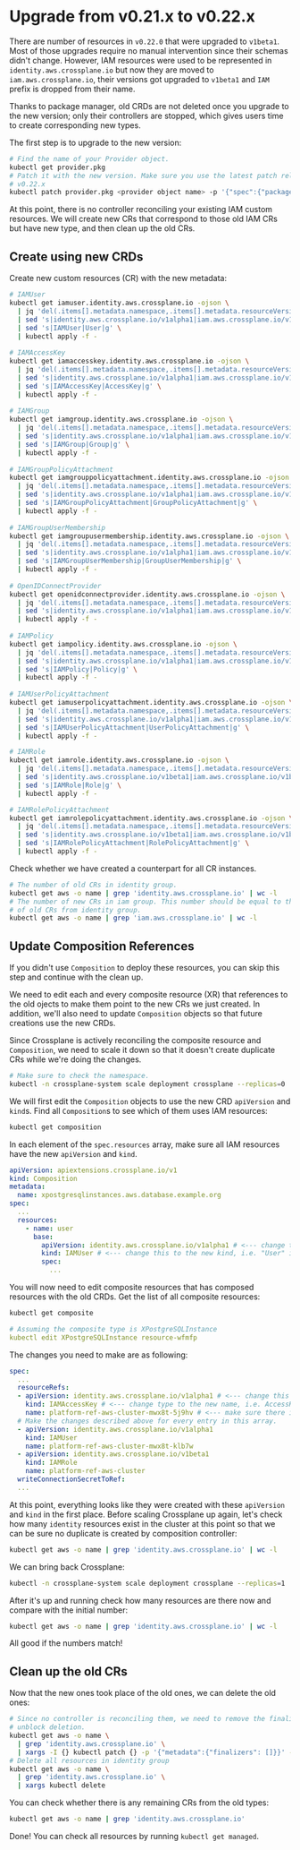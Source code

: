 # Upgrade from v0.21.x to v0.22.x

There are number of resources in `v0.22.0` that were upgraded to `v1beta1`. Most
of those upgrades require no manual intervention since their schemas didn't
change. However, IAM resources were used to be represented in `identity.aws.crossplane.io`
but now they are moved to `iam.aws.crossplane.io`, their versions got upgraded
to `v1beta1` and `IAM` prefix is dropped from their name.

Thanks to package manager, old CRDs are not deleted once you upgrade to the new
version; only their controllers are stopped, which gives users time to create
corresponding new types.

The first step is to upgrade to the new version:
```bash
# Find the name of your Provider object.
kubectl get provider.pkg
# Patch it with the new version. Make sure you use the latest patch release of
# v0.22.x
kubectl patch provider.pkg <provider object name> -p '{"spec":{"package": "crossplane/provider-aws:v0.22.0"}}' --type=merge
```

At this point, there is no controller reconciling your existing IAM custom resources.
We will create new CRs that correspond to those old IAM CRs but have new type,
and then clean up the old CRs.

## Create using new CRDs

Create new custom resources (CR) with the new metadata:

```bash
# IAMUser
kubectl get iamuser.identity.aws.crossplane.io -ojson \
  | jq 'del(.items[].metadata.namespace,.items[].metadata.resourceVersion,.items[].metadata.uid,.items[].metadata.generation) | .items[].metadata.creationTimestamp=null' \
  | sed 's|identity.aws.crossplane.io/v1alpha1|iam.aws.crossplane.io/v1beta1|g' \
  | sed 's|IAMUser|User|g' \
  | kubectl apply -f -
  
# IAMAccessKey
kubectl get iamaccesskey.identity.aws.crossplane.io -ojson \
  | jq 'del(.items[].metadata.namespace,.items[].metadata.resourceVersion,.items[].metadata.uid,.items[].metadata.generation) | .items[].metadata.creationTimestamp=null' \
  | sed 's|identity.aws.crossplane.io/v1alpha1|iam.aws.crossplane.io/v1beta1|g' \
  | sed 's|IAMAccessKey|AccessKey|g' \
  | kubectl apply -f -
  
# IAMGroup
kubectl get iamgroup.identity.aws.crossplane.io -ojson \
  | jq 'del(.items[].metadata.namespace,.items[].metadata.resourceVersion,.items[].metadata.uid,.items[].metadata.generation) | .items[].metadata.creationTimestamp=null' \
  | sed 's|identity.aws.crossplane.io/v1alpha1|iam.aws.crossplane.io/v1beta1|g' \
  | sed 's|IAMGroup|Group|g' \
  | kubectl apply -f -
  
# IAMGroupPolicyAttachment
kubectl get iamgrouppolicyattachment.identity.aws.crossplane.io -ojson \
  | jq 'del(.items[].metadata.namespace,.items[].metadata.resourceVersion,.items[].metadata.uid,.items[].metadata.generation) | .items[].metadata.creationTimestamp=null' \
  | sed 's|identity.aws.crossplane.io/v1alpha1|iam.aws.crossplane.io/v1beta1|g' \
  | sed 's|IAMGroupPolicyAttachment|GroupPolicyAttachment|g' \
  | kubectl apply -f -
  
# IAMGroupUserMembership
kubectl get iamgroupusermembership.identity.aws.crossplane.io -ojson \
  | jq 'del(.items[].metadata.namespace,.items[].metadata.resourceVersion,.items[].metadata.uid,.items[].metadata.generation) | .items[].metadata.creationTimestamp=null' \
  | sed 's|identity.aws.crossplane.io/v1alpha1|iam.aws.crossplane.io/v1beta1|g' \
  | sed 's|IAMGroupUserMembership|GroupUserMembership|g' \
  | kubectl apply -f -
  
# OpenIDConnectProvider
kubectl get openidconnectprovider.identity.aws.crossplane.io -ojson \
  | jq 'del(.items[].metadata.namespace,.items[].metadata.resourceVersion,.items[].metadata.uid,.items[].metadata.generation) | .items[].metadata.creationTimestamp=null' \
  | sed 's|identity.aws.crossplane.io/v1alpha1|iam.aws.crossplane.io/v1beta1|g' \
  | kubectl apply -f -
  
# IAMPolicy
kubectl get iampolicy.identity.aws.crossplane.io -ojson \
  | jq 'del(.items[].metadata.namespace,.items[].metadata.resourceVersion,.items[].metadata.uid,.items[].metadata.generation) | .items[].metadata.creationTimestamp=null' \
  | sed 's|identity.aws.crossplane.io/v1alpha1|iam.aws.crossplane.io/v1beta1|g' \
  | sed 's|IAMPolicy|Policy|g' \
  | kubectl apply -f -
  
# IAMUserPolicyAttachment
kubectl get iamuserpolicyattachment.identity.aws.crossplane.io -ojson \
  | jq 'del(.items[].metadata.namespace,.items[].metadata.resourceVersion,.items[].metadata.uid,.items[].metadata.generation) | .items[].metadata.creationTimestamp=null' \
  | sed 's|identity.aws.crossplane.io/v1alpha1|iam.aws.crossplane.io/v1beta1|g' \
  | sed 's|IAMUserPolicyAttachment|UserPolicyAttachment|g' \
  | kubectl apply -f -

# IAMRole
kubectl get iamrole.identity.aws.crossplane.io -ojson \
  | jq 'del(.items[].metadata.namespace,.items[].metadata.resourceVersion,.items[].metadata.uid,.items[].metadata.generation) | .items[].metadata.creationTimestamp=null' \
  | sed 's|identity.aws.crossplane.io/v1beta1|iam.aws.crossplane.io/v1beta1|g' \
  | sed 's|IAMRole|Role|g' \
  | kubectl apply -f -

# IAMRolePolicyAttachment
kubectl get iamrolepolicyattachment.identity.aws.crossplane.io -ojson \
  | jq 'del(.items[].metadata.namespace,.items[].metadata.resourceVersion,.items[].metadata.uid,.items[].metadata.generation) | .items[].metadata.creationTimestamp=null' \
  | sed 's|identity.aws.crossplane.io/v1beta1|iam.aws.crossplane.io/v1beta1|g' \
  | sed 's|IAMRolePolicyAttachment|RolePolicyAttachment|g' \
  | kubectl apply -f -
```

Check whether we have created a counterpart for all CR instances.
```bash
# The number of old CRs in identity group.
kubectl get aws -o name | grep 'identity.aws.crossplane.io' | wc -l
# The number of new CRs in iam group. This number should be equal to the number
# of old CRs from identity group.
kubectl get aws -o name | grep 'iam.aws.crossplane.io' | wc -l
```

## Update Composition References

If you didn't use `Composition` to deploy these resources, you can skip this step and
continue with the clean up.

We need to edit each and every composite resource (XR) that references to the old ojects
to make them point to the new CRs we just created. In addition, we'll also need to
update `Composition` objects so that future creations use the new CRDs.

Since Crossplane is actively reconciling the composite resource and `Composition`, we
need to scale it down so that it doesn't create duplicate CRs while we're doing the
changes.

```bash
# Make sure to check the namespace.
kubectl -n crossplane-system scale deployment crossplane --replicas=0
```

We will first edit the `Composition` objects to use the new CRD `apiVersion` and `kind`s.
Find all `Composition`s to see which of them uses IAM resources:
```bash
kubectl get composition
```

In each element of the `spec.resources` array, make sure all IAM resources have the new
`apiVersion` and `kind`.

```yaml
apiVersion: apiextensions.crossplane.io/v1
kind: Composition
metadata:
  name: xpostgresqlinstances.aws.database.example.org
spec:
  ...
  resources:
    - name: user
      base:
        apiVersion: identity.aws.crossplane.io/v1alpha1 # <--- change this to the new group, iam.aws.crossplane.io/v1beta1
        kind: IAMUser # <--- change this to the new kind, i.e. "User" in this case.
        spec:
          ...
```


You will now need to edit composite resources that has composed resources with the old
CRDs. Get the list of all composite resources:
```bash
kubectl get composite
```

```yaml
# Assuming the composite type is XPostgreSQLInstance
kubectl edit XPostgreSQLInstance resource-wfmfp
```

The changes you need to make are as following:
```yaml
spec:
  ...
  resourceRefs:
  - apiVersion: identity.aws.crossplane.io/v1alpha1 # <--- change this to the new group, iam.aws.crossplane.io/v1beta1
    kind: IAMAccessKey # <--- change type to the new name, i.e. AccessKey in this case.
    name: platform-ref-aws-cluster-mwx8t-5j9hv # <--- make sure there is a resource with this name whose kind is AccessKey
  # Make the changes described above for every entry in this array.
  - apiVersion: identity.aws.crossplane.io/v1alpha1
    kind: IAMUser
    name: platform-ref-aws-cluster-mwx8t-klb7w
  - apiVersion: identity.aws.crossplane.io/v1beta1
    kind: IAMRole
    name: platform-ref-aws-cluster
  writeConnectionSecretToRef:
  ...
```

At this point, everything looks like they were created with these `apiVersion` and `kind`
in the first place. Before scaling Crossplane up again, let's check how many `identity` resources
exist in the cluster at this point so that we can be sure no duplicate is created
by composition controller:
```bash
kubectl get aws -o name | grep 'identity.aws.crossplane.io' | wc -l
```

We can bring back Crossplane:
```bash
kubectl -n crossplane-system scale deployment crossplane --replicas=1
```

After it's up and running check how many resources are there now and compare with the initial number:
```bash
kubectl get aws -o name | grep 'identity.aws.crossplane.io' | wc -l
```

All good if the numbers match!

## Clean up the old CRs

Now that the new ones took place of the old ones, we can delete the old ones:
```bash
# Since no controller is reconciling them, we need to remove the finalizer to
# unblock deletion.
kubectl get aws -o name \
  | grep 'identity.aws.crossplane.io' \
  | xargs -I {} kubectl patch {} -p '{"metadata":{"finalizers": []}}' --type=merge
# Delete all resources in identity group
kubectl get aws -o name \
  | grep 'identity.aws.crossplane.io' \
  | xargs kubectl delete
```

You can check whether there is any remaining CRs from the old types:
```bash
kubectl get aws -o name | grep 'identity.aws.crossplane.io'
```

Done! You can check all resources by running `kubectl get managed`.